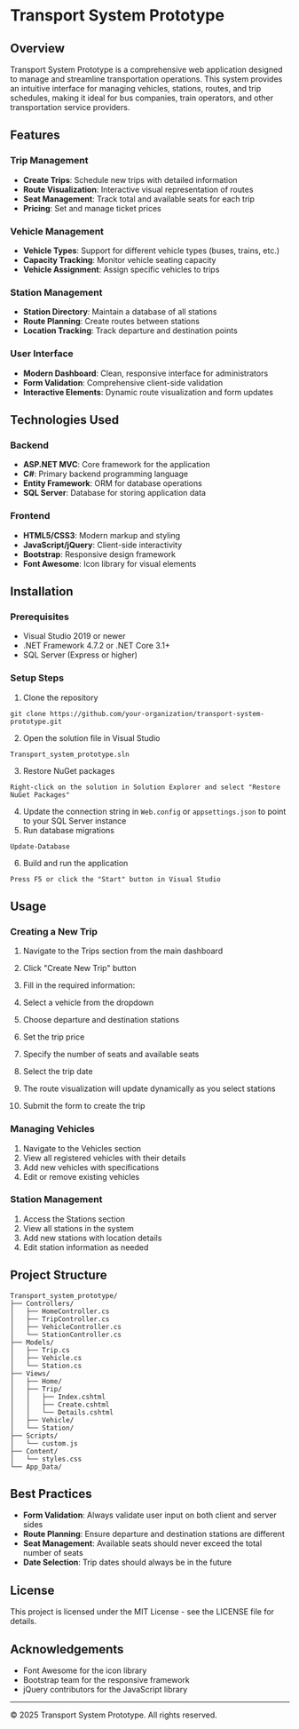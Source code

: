 # Transport System Prototype





## Overview

Transport System Prototype is a comprehensive web application designed to manage and streamline transportation operations. This system provides an intuitive interface for managing vehicles, stations, routes, and trip schedules, making it ideal for bus companies, train operators, and other transportation service providers.

## Features

### Trip Management

- **Create Trips**: Schedule new trips with detailed information
- **Route Visualization**: Interactive visual representation of routes
- **Seat Management**: Track total and available seats for each trip
- **Pricing**: Set and manage ticket prices


### Vehicle Management

- **Vehicle Types**: Support for different vehicle types (buses, trains, etc.)
- **Capacity Tracking**: Monitor vehicle seating capacity
- **Vehicle Assignment**: Assign specific vehicles to trips


### Station Management

- **Station Directory**: Maintain a database of all stations
- **Route Planning**: Create routes between stations
- **Location Tracking**: Track departure and destination points


### User Interface

- **Modern Dashboard**: Clean, responsive interface for administrators
- **Form Validation**: Comprehensive client-side validation
- **Interactive Elements**: Dynamic route visualization and form updates


## Technologies Used

### Backend

- **ASP.NET MVC**: Core framework for the application
- **C#**: Primary backend programming language
- **Entity Framework**: ORM for database operations
- **SQL Server**: Database for storing application data


### Frontend

- **HTML5/CSS3**: Modern markup and styling
- **JavaScript/jQuery**: Client-side interactivity
- **Bootstrap**: Responsive design framework
- **Font Awesome**: Icon library for visual elements


## Installation

### Prerequisites

- Visual Studio 2019 or newer
- .NET Framework 4.7.2 or .NET Core 3.1+
- SQL Server (Express or higher)


### Setup Steps

1. Clone the repository

```plaintext
git clone https://github.com/your-organization/transport-system-prototype.git
```


2. Open the solution file in Visual Studio

```plaintext
Transport_system_prototype.sln
```


3. Restore NuGet packages

```plaintext
Right-click on the solution in Solution Explorer and select "Restore NuGet Packages"
```


4. Update the connection string in `Web.config` or `appsettings.json` to point to your SQL Server instance
5. Run database migrations

```plaintext
Update-Database
```


6. Build and run the application

```plaintext
Press F5 or click the "Start" button in Visual Studio
```




## Usage

### Creating a New Trip

1. Navigate to the Trips section from the main dashboard
2. Click "Create New Trip" button
3. Fill in the required information:

1. Select a vehicle from the dropdown
2. Choose departure and destination stations
3. Set the trip price
4. Specify the number of seats and available seats
5. Select the trip date



4. The route visualization will update dynamically as you select stations
5. Submit the form to create the trip


### Managing Vehicles

1. Navigate to the Vehicles section
2. View all registered vehicles with their details
3. Add new vehicles with specifications
4. Edit or remove existing vehicles


### Station Management

1. Access the Stations section
2. View all stations in the system
3. Add new stations with location details
4. Edit station information as needed


## Project Structure

```plaintext
Transport_system_prototype/
├── Controllers/
│   ├── HomeController.cs
│   ├── TripController.cs
│   ├── VehicleController.cs
│   └── StationController.cs
├── Models/
│   ├── Trip.cs
│   ├── Vehicle.cs
│   └── Station.cs
├── Views/
│   ├── Home/
│   ├── Trip/
│   │   ├── Index.cshtml
│   │   ├── Create.cshtml
│   │   └── Details.cshtml
│   ├── Vehicle/
│   └── Station/
├── Scripts/
│   └── custom.js
├── Content/
│   └── styles.css
└── App_Data/
```

## Best Practices

- **Form Validation**: Always validate user input on both client and server sides
- **Route Planning**: Ensure departure and destination stations are different
- **Seat Management**: Available seats should never exceed the total number of seats
- **Date Selection**: Trip dates should always be in the future

## License

This project is licensed under the MIT License - see the LICENSE file for details.

## Acknowledgements

- Font Awesome for the icon library
- Bootstrap team for the responsive framework
- jQuery contributors for the JavaScript library


---

© 2025 Transport System Prototype. All rights reserved.
